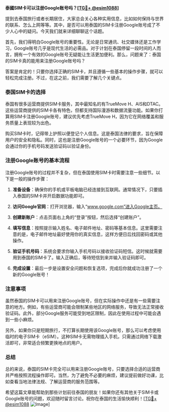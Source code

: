 **泰國SIM卡可以注册Google账号吗？[[TG💪+ @esim1088](https://t.me/s/esim1088)]**

提到去泰国旅行或者长期居住，大家总会关心各种实用信息，比如如何保持与世界的联系、怎么上网等等。其中，是否可以用泰国的SIM卡注册Google账号成了不少人心中的疑问。今天我们就来详细聊聊这个话题。

首先，我们得明白Google账号的重要性。无论是日常通讯、社交媒体还是工作学习，Google账号几乎是现代生活的必需品。对于计划在泰国停留一段时间的人而言，拥有一个有效的Google账号无疑能让生活更加便利。那么，问题来了：泰国的SIM卡真的能用来注册Google账号吗？

答案是肯定的！只要你选择正确的SIM卡，并且遵循一些基本的操作步骤，就可以轻松完成注册。不过，在这之前，我们需要了解几个关键点。

### 泰国SIM卡的选择

泰国有很多运营商提供SIM卡服务，其中最知名的有TrueMove H、AIS和DTAC。这些运营商提供的SIM卡各有特色，但都支持国际漫游和数据流量功能。如果你打算用SIM卡注册Google账号，建议优先考虑TrueMove H，因为它在网络覆盖和服务质量上表现较为出色。

购买SIM卡时，记得带上护照以便登记个人信息。这是泰国法律的要求，旨在保障用户的安全和隐私。同时，这也是注册Google账号的一个必要环节，因为Google会通过你的手机号码发送验证码以验证身份。

### 注册Google账号的基本流程

注册Google账号的过程并不复杂，但在泰国使用SIM卡时需要注意一些细节。以下是一般的操作步骤：

1. **准备设备**：确保你的手机或平板电脑已经连接到互联网。通常情况下，只要插入泰国的SIM卡并开启数据功能即可。
   
2. **访问Google官网**：打开浏览器，输入“www.google.com”进入Google主页。

3. **创建新账户**：点击页面右上角的“登录”按钮，然后选择“创建账户”。

4. **填写信息**：按照提示输入姓名、电子邮件地址、密码等基本信息。这里需要注意的是，电子邮件地址最好使用你的真实信息，这样方便日后找回密码或其他操作。

5. **验证手机号码**：系统会要求你输入手机号码以接收验证码短信。这时候就需要用到泰国的SIM卡了。输入正确后，等待短信到来并输入验证码即可。

6. **完成设置**：最后一步是设置安全问题和恢复选项，完成后你就成功注册了一个新的Google账号！

### 注意事项

虽然泰国的SIM卡可以用来注册Google账号，但在实际操作中还是有一些需要注意的地方。例如，有些运营商可能会限制某些地区的网络服务，导致无法正常接收验证码。此外，部分Google服务可能受到地区限制，因此在使用过程中可能会遇到一些小麻烦。

另外，如果你只是短期旅行，不打算长期使用该Google账号，那么可以考虑使用临时的电子SIM卡（eSIM）。这种SIM卡无需物理插入手机，只需通过网络下载激活即可，非常适合频繁更换地点的用户。

### 总结

总的来说，泰国的SIM卡完全可以用来注册Google账号，只要选择合适的运营商并严格按照流程操作即可。当然，为了避免不必要的麻烦，建议提前做好功课，比如查看当地法律法规、了解运营商的服务范围等。

希望这篇文章能帮助到那些计划前往泰国的朋友！如果你还有其他关于SIM卡或Google账号的问题，欢迎随时留言讨论。祝你在泰国的生活愉快顺利！[[TG💪+ @esim1088](https://t.me/s/esim1088) ![Image](https://i.postimg.cc/4NQfJmqS/Snipaste-2025-05-13-00-14-12.png)]